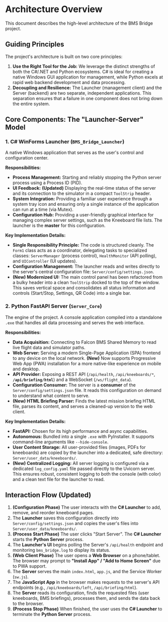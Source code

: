 # Architecture Overview

This document describes the high-level architecture of the BMS Bridge project.

## Guiding Principles

The project's architecture is built on two core principles:

1.  **Use the Right Tool for the Job:** We leverage the distinct strengths of both the C#/.NET and Python ecosystems. C# is ideal for creating a native Windows GUI application for management, while Python excels at rapid web backend development and data processing.
2.  **Decoupling and Resilience:** The Launcher (management client) and the Server (backend) are two separate, independent applications. This separation ensures that a failure in one component does not bring down the entire system.

## Core Components: The "Launcher-Server" Model

### 1. C# WinForms Launcher (`BMS_Bridge_Launcher`)

A native Windows application that serves as the user's control and configuration center.

**Responsibilities:**
*   **Process Management:** Starting and reliably stopping the Python server process using a Process ID (PID).
*   **UI Feedback:** **(Updated)** Displaying the real-time status of the server and its connection to the simulator in a compact `ToolStrip` header.
*   **System Integration:** Providing a familiar user experience through a system tray icon and ensuring only a single instance of the application can run at a time (via Mutex).
*   **Configuration Hub:** Providing a user-friendly graphical interface for managing complex server settings, such as the Kneeboard file lists. The launcher is the **master** for this configuration.

**Key Implementation Details:**
*   **Single Responsibility Principle:** The code is structured cleanly. The `Form1` class acts as a coordinator, delegating tasks to specialized classes: `ServerManager` (process control), `HealthMonitor` (API polling), and `UIController` (UI updates).
*   **Configuration Management:** The launcher reads and writes directly to the server's central configuration file: `Server/config/settings.json`.
*   **(New) Modernized UI:** The main control panel has been refactored from a bulky header into a clean `ToolStrip` docked to the top of the window. This saves vertical space and consolidates all status information and controls (Start/Stop, Settings, QR Code) into a single bar.

### 2. Python FastAPI Server (`Server_Core`)

The engine of the project. A console application compiled into a standalone `.exe` that handles all data processing and serves the web interface.

**Responsibilities:**
*   **Data Acquisition:** Connecting to Falcon BMS Shared Memory to read live flight data and simulator paths.
*   **Web Server:** Serving a modern Single-Page Application (SPA) frontend to any device on the local network. **(New)** Now supports Progressive Web App (PWA) installation for a more native-like experience on mobile and desktop.
*   **API Provider:** Exposing a REST API (`/api/health`, `/api/kneeboards/*`, **`/api/briefing/html`**) and a WebSocket (`/ws/flight_data`).
*   **Configuration Consumer:** The server is a **consumer** of the `Server/config/settings.json` file. It reads this configuration on demand to understand what content to serve.
*   **(New) HTML Briefing Parser:** Finds the latest mission briefing HTML file, parses its content, and serves a cleaned-up version to the web client.

**Key Implementation Details:**
*   **FastAPI:** Chosen for its high performance and async capabilities.
*   **Autonomous:** Bundled into a single `.exe` with PyInstaller. It supports command-line arguments like `--hide-console`.
*   **User Content Storage:** All user-provided files (images, PDFs for kneeboards) are copied by the launcher into a dedicated, safe directory: `Server/user_data/kneeboards/`.
*   **(New) Centralized Logging:** All server logging is configured via a dedicated `log_config.yaml` file passed directly to the Uvicorn server. This ensures robust, consistent logging to both the console (with color) and a clean text file for the launcher to read.

## Interaction Flow (Updated)

1.  **(Configuration Phase)** The user interacts with the **C# Launcher** to add, remove, and reorder kneeboard pages.
2.  The **Launcher** saves this configuration directly into `Server/config/settings.json` and copies the user's files into `Server/user_data/kneeboards/`.
3.  **(Process Start Phase)** The user clicks "Start Server". The **C# Launcher** starts the **Python Server** process.
4.  The **Launcher's UI** begins polling the Server's `/api/health` endpoint and monitoring `bms_bridge.log` to display its status.
5.  **(Web Client Phase)** The user opens a **Web Browser** on a phone/tablet. The browser may prompt to **"Install App" / "Add to Home Screen"** due to PWA support.
6.  The **Server** serves the main `index.html`, `app.js`, and the Service Worker (`sw.js`).
7.  The **JavaScript App** in the browser makes requests to the server's API endpoints (e.g., `/api/kneeboards/left`, `/api/briefing/html`).
8.  The **Server** reads its configuration, finds the requested files (user kneeboards, BMS briefings), processes them, and sends the data back to the browser.
9.  **(Process Stop Phase)** When finished, the user uses the **C# Launcher** to terminate the **Python Server** process.